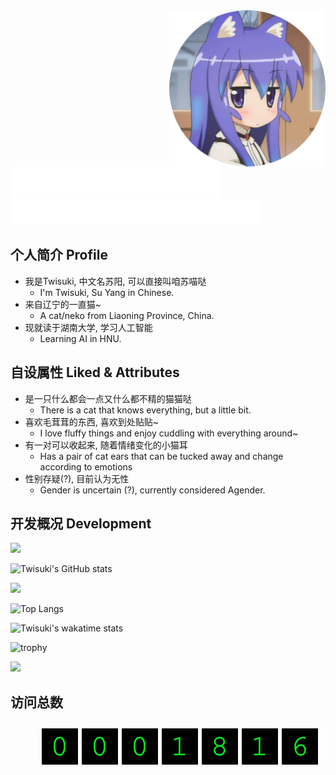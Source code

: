 <img src="src/round.png" width="250px" height="250px" align="right" />

<br />

<picture>
	<source media="(prefers-color-scheme: dark)" srcset="src/titleType.svg" />
	<source media="(prefers-color-scheme: light)" srcset="src/titleType-light.svg" />
	<img height="50px" src="src/titleType.svg" />
</picture>

<br />

<picture>
	<source media="(prefers-color-scheme: dark)" srcset="src/titleType-en.svg" />
	<source media="(prefers-color-scheme: light)" srcset="src/titleType-en-light.svg" />
	<img height="40px" src="src/titleType-en.svg" />
</picture>

## 个人简介 Profile

- 我是Twisuki, 中文名苏阳, 可以直接叫咱苏喵哒
    - I'm Twisuki, Su Yang in Chinese.
- 来自辽宁的一直猫~
    - A cat/neko from Liaoning Province, China.
- 现就读于湖南大学, 学习人工智能
    - Learning AI in HNU.

## 自设属性 Liked & Attributes

- 是一只什么都会一点又什么都不精的猫猫哒
    - There is a cat that knows everything, but a little bit.
- 喜欢毛茸茸的东西, 喜欢到处贴贴~
    - I love fluffy things and enjoy cuddling with everything around~
- 有一对可以收起来, 随着情绪变化的小猫耳
    - Has a pair of cat ears that can be tucked away and change according to emotions
- 性别存疑(?), 目前认为无性
    - Gender is uncertain (?), currently considered Agender.

## 开发概况 Development

<picture>
	<source media="(prefers-color-scheme: dark)" srcset="https://raw.githubusercontent.com/Twisuki/Twisuki/output/github-contribution-grid-snake-dark.svg" />
	<source media="(prefers-color-scheme: light)" srcset="https://raw.githubusercontent.com/Twisuki/Twisuki/output/github-contribution-grid-snake.svg">
	<img src="src/snake-light.svg" />
</picture>

![Twisuki's GitHub stats](https://github-readme-stats.vercel.app/api?username=Twisuki&show_icons=true&count_private=true&theme=tokyonight)

<img src="https://github-readme-streak-stats.herokuapp.com/?user=Twisuki&background=003f2f&stroke=d0e9ff&ring=a2d8f4&dates=d0e9ff&sideNums=a2d8f4&currStreakNum=a2d8f4&excludeDaysLabel=d0e9ff&sideLabels=d0e9ffdd&currStreakLabel=a2d8f4" />

![Top Langs](https://github-readme-stats.vercel.app/api/top-langs/?username=Twisuki)

![Twisuki's wakatime stats](https://github-readme-stats.vercel.app/api/wakatime?username=Twisuki&layout=compact)

![trophy](https://github-profile-trophy.vercel.app/?username=Twisuki)

![](https://github-contributor-stats.vercel.app/api?username=Twisuki&limit=15&combine_all_yearly_contributions=true)

## 访问总数

<picture style="float: left; margin-top: 10px; margin-left: 50px">
	<source srcset="https://profile-counter.glitch.me/twisuki/count.svg" />
	<img src="src/count.svg" />
</picture>